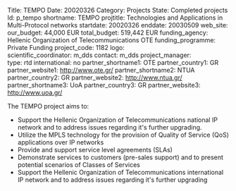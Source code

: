 Title: TEMPO
Date:  20020326
Category: Projects
State: Completed projects
Id: p_tempo
shortname: TEMPO
projtitle: Technologies and Applications in Multi-Protocol networks
startdate: 20020326
enddate: 20030509
web_site:  
our_budget: 44,000 EUR
total_budget: 519,442 EUR
funding_agency: Hellenic Organization of Telecommunications OTE
funding_programme: Private Funding
project_code: 1182
logo:   
scientific_coordinator: m_dds
contact: m_dds
project_manager:  
type: rtd
international: no
partner_shortname1: OTE
partner_country1: GR
partner_website1: http://www.ote.gr/
partner_shortname2: NTUA
partner_country2: GR
partner_website2: http://www.ntua.gr/
partner_shortname3: UoA
partner_country3: GR
partner_website3: http://www.uoa.gr/

The TEMPO project aims to:
<ul>
	<li>
		Support the Hellenic Organization of Telecommunications national IP network and to address issues regarding it's further upgrading.
	</li>
	<li>
		Utilize the MPLS technology for the provision of Quality of Service (QoS) applications over IP networks
	</li>
	<li>
		Provide and support service level agreements (SLAs)
	</li>
	<li>
		Demonstrate services to customers (pre-sales support) and to present potential scenarios of Classes of Services
	</li>
	<li>
		Support the Hellenic Organization of Telecommunications international IP network and to address issues regarding it's further upgrading
	</li>
</ul>
